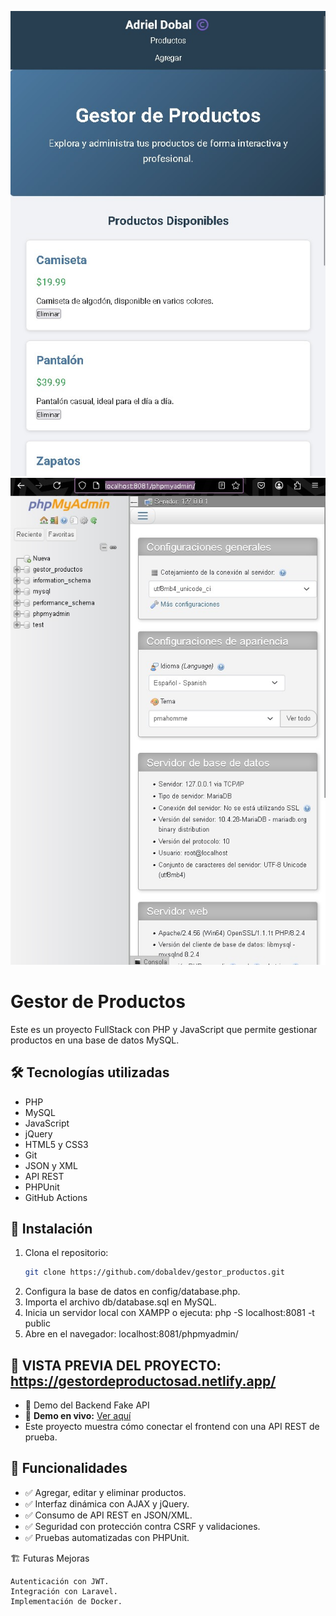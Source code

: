 ![👀 Portada Front](GestordeProductos.jpg)
![👀 Portada Back](phpMyAdmin.jpg)

# Gestor de Productos

Este es un proyecto FullStack con PHP y JavaScript que permite gestionar productos en una base de datos MySQL.  

## 🛠 Tecnologías utilizadas
- PHP
- MySQL
- JavaScript
- jQuery
- HTML5 y CSS3
- Git
- JSON y XML
- API REST
- PHPUnit
- GitHub Actions

## 🚀 Instalación
1. Clona el repositorio:
   ```sh
   git clone https://github.com/dobaldev/gestor_productos.git
2. Configura la base de datos en config/database.php.
3. Importa el archivo db/database.sql en MySQL.
4. Inicia un servidor local con XAMPP o ejecuta:
php -S localhost:8081 -t public
5. Abre en el navegador:
localhost:8081/phpmyadmin/

## 👀 VISTA PREVIA DEL PROYECTO: https://gestordeproductosad.netlify.app/

- 👀 Demo del Backend Fake API
- 🔗 **Demo en vivo:** [Ver aquí](https://codepen.io/ch4tgpt/full/WNworqo)
- Este proyecto muestra cómo conectar el frontend con una API REST de prueba.



## 📌 Funcionalidades

- ✅ Agregar, editar y eliminar productos.
- ✅ Interfaz dinámica con AJAX y jQuery.
- ✅ Consumo de API REST en JSON/XML.
- ✅ Seguridad con protección contra CSRF y validaciones.
- ✅ Pruebas automatizadas con PHPUnit.

🏗 Futuras Mejoras

    Autenticación con JWT.
    Integración con Laravel.
    Implementación de Docker.
